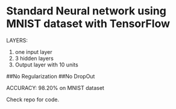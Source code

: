 # Standard Neural network using MNIST dataset with TensorFlow

LAYERS:
1. one input layer
2. 3 hidden layers
3. Output layer with 10 units

##No Regularization
##No DropOut

ACCURACY: 98.20% on MNIST dataset

Check repo for code.
